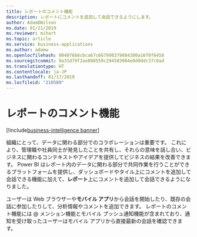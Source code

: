 ```yaml
---
title: レポートのコメント機能
description: レポートにコメントを追加して会話できるようにします。
author: AdamDWilson
ms.date: 01/21/2019
ms.reviewer: mihart
ms.topic: article
ms.service: business-applications
ms.author: adamw
ms.openlocfilehash: 004076b6cbca67c667998379884300a16f0f6458
ms.sourcegitcommit: 9a31d79f2ae098559c294503984e0d9ddc37c0ad
ms.translationtype: HT
ms.contentlocale: ja-JP
ms.lasthandoff: 01/17/2019
ms.locfileid: "210589"
---
```

#  <a name="report-commenting"></a>レポートのコメント機能
[!include[business-intelligence banner](../../includes/business-intelligence.md)]





組織にとって、データに関わる部分でのコラボレーションは重要です。 これにより、管理職や社員同士が発見したことを共有し、それらの意味を話し合い、ビジネスに関わるコンテキストやアイデアを提供してビジネスの結果を改善できます。 Power BI はレポート内のデータに関わる部分で共同作業を行うことができるプラットフォームを提供し、ダッシュボードやタイル上にコメントを追加して会話できる機能に加えて、**レポート**上にコメントを追加して会話できるようになりました。

ユーザーは Web ブラウザーや**モバイル アプリ**から会話を開始したり、既存の会話に参加したりして、分析情報やコメントを追加できます。 レポートのコメント機能には \@ メンション機能とモバイル プッシュ通知機能が含まれており、通知を受け取ったユーザーはモバイル アプリから直接最新の会話を確認できます。
